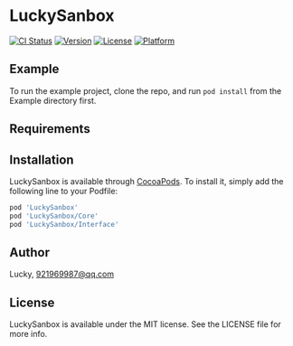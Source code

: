 # LuckySanbox

[![CI Status](https://img.shields.io/travis/JunkyTang/LuckySanbox.svg?style=flat)](https://travis-ci.org/JunkyTang/LuckySanbox)
[![Version](https://img.shields.io/cocoapods/v/LuckySanbox.svg?style=flat)](https://cocoapods.org/pods/LuckySanbox)
[![License](https://img.shields.io/cocoapods/l/LuckySanbox.svg?style=flat)](https://cocoapods.org/pods/LuckySanbox)
[![Platform](https://img.shields.io/cocoapods/p/LuckySanbox.svg?style=flat)](https://cocoapods.org/pods/LuckySanbox)

## Example

To run the example project, clone the repo, and run `pod install` from the Example directory first.

## Requirements

## Installation

LuckySanbox is available through [CocoaPods](https://cocoapods.org). To install
it, simply add the following line to your Podfile:

```ruby
pod 'LuckySanbox'
pod 'LuckySanbox/Core'
pod 'LuckySanbox/Interface'
```

## Author

Lucky, 921969987@qq.com

## License

LuckySanbox is available under the MIT license. See the LICENSE file for more info.

